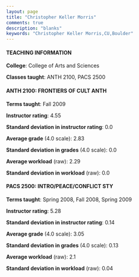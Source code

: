 ```yaml
---
layout: page
title: "Christopher Keller Morris" 
comments: true
description: "blanks"
keywords: "Christopher Keller Morris,CU,Boulder"
---
```

<head>
<script src="https://ajax.googleapis.com/ajax/libs/jquery/2.1.3/jquery.min.js"></script>
<script src="https://dl.dropboxusercontent.com/s/pc42nxpaw1ea4o9/highcharts.js?dl=0"></script>
<!-- <script src="../assets/js/highcharts.js"></script> -->
<style type="text/css">@font-face {
	font-family: "Bebas Neue";
	src: url(https://www.filehosting.org/file/details/544349/BebasNeue Regular.otf) format("opentype");
	}
	h1.Bebas { 
		font-family: "Bebas Neue", Verdana, Tahoma;
	}
</style>
</head>
	   
#### TEACHING INFORMATION

**College**: College of Arts and Sciences

**Classes taught**: ANTH 2100, PACS 2500

#### ANTH 2100: FRONTIERS OF CULT ANTH

**Terms taught**: Fall 2009

**Instructor rating**: 4.55

**Standard deviation in instructor rating**: 0.0

**Average grade** (4.0 scale): 2.83

**Standard deviation in grades** (4.0 scale): 0.0

**Average workload** (raw): 2.29

**Standard deviation in workload** (raw): 0.0

#### PACS 2500: INTRO/PEACE/CONFLICT STY

**Terms taught**: Spring 2008, Fall 2008, Spring 2009

**Instructor rating**: 5.28

**Standard deviation in instructor rating**: 0.14

**Average grade** (4.0 scale): 3.05

**Standard deviation in grades** (4.0 scale): 0.13

**Average workload** (raw): 2.1

**Standard deviation in workload** (raw): 0.04

